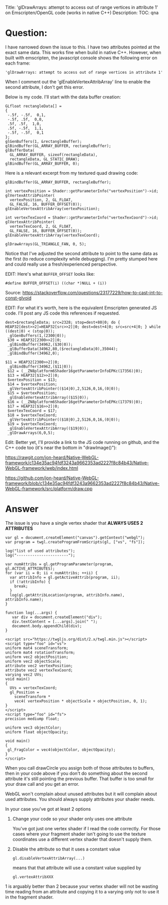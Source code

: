 Title: 'glDrawArrays: attempt to access out of range vertices in attribute 1' on Emscripten/OpenGL code (works in native C++)
Description:
TOC: qna

# Question:

I have narrowed down the issue to this.  I have two attributes pointed at the exact same data.  This works fine when build in native C++.  However, when built with emscripten, the javascript console shows the following error on each frame:

    'glDrawArrays: attempt to access out of range vertices in attribute 1'

When I comment out the 'glEnableVertexAttribArray' line to enable the second attribute, I don't get this error.

Below is my code.  I'll start with the data buffer creation:

    GLfloat rectangleData[] =
    {
     -.5f, -.5f,  0,1,
     -.5f, .5f,  0,0,
     .5f, .5f,  1,0,
     .5f, -.5f,  1,1,
     -.5f, -.5f,  0,1
    };
    glGenBuffers(1, &rectangleBuffer);
    glBindBuffer(GL_ARRAY_BUFFER, rectangleBuffer);
    glBufferData(
      GL_ARRAY_BUFFER, sizeof(rectangleData),
      rectangleData, GL_STATIC_DRAW);
    glBindBuffer(GL_ARRAY_BUFFER, 0);

Here is a relevant excerpt from my textured quad drawing code:

    glBindBuffer(GL_ARRAY_BUFFER, rectangleBuffer);
    
    int vertexPosition = Shader::getParameterInfo("vertexPosition")->id;
    glVertexAttribPointer(
      vertexPosition, 2, GL_FLOAT,
      GL_FALSE, 16, BUFFER_OFFSET(0));
    glEnableVertexAttribArray(vertexPosition);
    
    int vertexTexCoord = Shader::getParameterInfo("vertexTexCoord")->id;
    glVertexAttribPointer(
      vertexTexCoord, 2, GL_FLOAT,
      GL_FALSE, 16, BUFFER_OFFSET(0));
    glEnableVertexAttribArray(vertexTexCoord);

    glDrawArrays(GL_TRIANGLE_FAN, 0, 5);

Notice that I've adjusted the second attribute to point to the same data as the first (to reduce complexity while debugging).  I'm pretty stumped here and could really use a fresh/experienced perspective.

EDIT: Here's what `BUFFER_OFFSET` looks like:

    #define BUFFER_OFFSET(i) ((char *)NULL + (i))

Source: https://stackoverflow.com/questions/23177229/how-to-cast-int-to-const-glvoid

EDIT: For what it's worth, here is the equivalent Emscripten generated JS code.  I'll post any JS code this references if requested.

    dest=$rectangleData; src=2328; stop=dest+80|0; do {
    HEAP32[dest>>2]=HEAP32[src>>2]|0; dest=dest+4|0; src=src+4|0; } while
    ((dest|0) < (stop|0));
     _glGenBuffers(1,(2300|0));
     $30 = HEAP32[2300>>2]|0;
     _glBindBuffer(34962,($30|0));
     _glBufferData(34962,80,($rectangleData|0),35044);
     _glBindBuffer(34962,0);

    $11 = HEAP32[2300>>2]|0;
     _glBindBuffer(34962,($11|0));
     $12 = (__ZN8platform6Shader16getParameterInfoEPKc(17356)|0);
     $13 = HEAP32[$12>>2]|0;
     $vertexPosition = $13;
     $14 = $vertexPosition;
     _glVertexAttribPointer(($14|0),2,5126,0,16,(0|0));
     $15 = $vertexPosition;
     _glEnableVertexAttribArray(($15|0));
     $16 = (__ZN8platform6Shader16getParameterInfoEPKc(17379)|0);
     $17 = HEAP32[$16>>2]|0;
     $vertexTexCoord = $17;
     $18 = $vertexTexCoord;
     _glVertexAttribPointer(($18|0),2,5126,0,16,(0|0));
     $19 = $vertexTexCoord;
     _glEnableVertexAttribArray(($19|0));
     _glDrawArrays(6,0,5);

Edit:  Better yet, I'll provide a link to the JS code running on github, and the C++ code too (it's near the bottom in "drawImage()"):

https://rawgit.com/jon-heard/Native-WebGL-framework/c134e35ac94fdf3243a9662353ad2227f8c84b43/Native-WebGL-framework/web/index.html

https://github.com/jon-heard/Native-WebGL-framework/blob/c134e35ac94fdf3243a9662353ad2227f8c84b43/Native-WebGL-framework/src/platform/draw.cpp

# Answer

The issue is you have a single vertex shader that **ALWAYS USES 2 ATTRIBUTES**

<!-- begin snippet: js hide: false console: true babel: false -->

<!-- language: lang-js -->

    var gl = document.createElement("canvas").getContext("webgl");
    var program = twgl.createProgramFromScripts(gl, ["vs", "fs"]);

    log("list of used attributes");
    log("-----------------------");

    var numAttribs = gl.getProgramParameter(program, gl.ACTIVE_ATTRIBUTES);
    for (var ii = 0; ii < numAttribs; ++ii) {
      var attribInfo = gl.getActiveAttrib(program, ii);
      if (!attribInfo) {
        break;
      }
      log(gl.getAttribLocation(program, attribInfo.name), attribInfo.name);
    }

    function log(...args) {
       var div = document.createElement("div");
       div.textContent = [...args].join(" ");
       document.body.appendChild(div);
    }


<!-- language: lang-html -->

    <script src="https://twgljs.org/dist/2.x/twgl.min.js"></script>
    <script type="foo" id="vs">
    uniform mat4 sceneTransform;
    uniform mat4 rotationTransform;
    uniform vec2 objectPosition;
    uniform vec2 objectScale;
    attribute vec2 vertexPosition;
    attribute vec2 vertexTexCoord;
    varying vec2 UVs;
    void main()
    {
      UVs = vertexTexCoord;
      gl_Position = 
        sceneTransform *
        vec4( vertexPosition * objectScale + objectPosition, 0, 1);
    }
    </script>
    <script type="foo" id="fs">
    precision mediump float;

    uniform vec3 objectColor;
    uniform float objectOpacity;

    void main()
    {
     gl_FragColor = vec4(objectColor, objectOpacity);
    }
    </script>


<!-- end snippet -->


When you call drawCircle you assign both of those attributes to buffers, then in your code above if you don't do something about the second attribute it's still pointing the previous buffer. That buffer is too small for your draw call and you get an error.

WebGL won't complain about unused attributes but it will complain about used attributes. You should always supply attributes your shader needs.

In your case you've got at least 2 options

1.  Change your code so your shader only uses one attribute

    You've got just one vertex shader if I read the code correctly. For those cases where your fragment shader isn't going to use the texture coordinates use a different vertex shader that doesn't supply them. 

2.  Disable the attribute so that it uses a constant value

        gl.disableVertexAttribArray(...)

    means that that attribute will use a constant value supplied by

        gl.vertexAttribXXX

1 is arguably better than 2 because your vertex shader will not be wasting time reading from an attribute and copying it to a varying only not to use it in the fragment shader.
